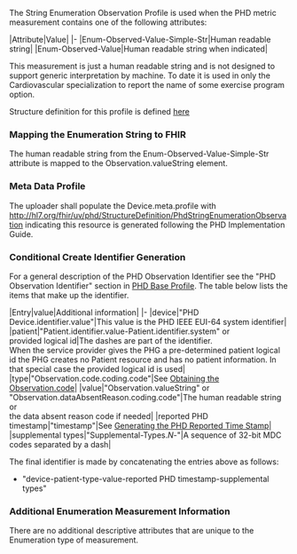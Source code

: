 The String Enumeration Observation Profile is used when the PHD metric measurement contains one of the following attributes:

<style>table, th, td {
border: 1px solid black;
border-collapse:collapse;
padding: 6px;}</style>

|Attribute|Value|
|-
|Enum-Observed-Value-Simple-Str|Human readable string|
|Enum-Observed-Value|Human readable string when indicated|

This measurement is just a human readable string and is not designed to support generic interpretation by machine. To date it is used in only the Cardiovascular specialization to report the name of some exercise program option.

Structure definition for this profile is defined [here](PhdStringEnumerationObservation.html)

### Mapping the Enumeration String to FHIR
The human readable string from the Enum-Observed-Value-Simple-Str attribute is mapped to the Observation.valueString element.

### Meta Data Profile
The uploader shall populate the Device.meta.profile with http://hl7.org/fhir/uv/phd/StructureDefinition/PhdStringEnumerationObservation indicating this resource is generated following the PHD Implementation Guide.

### Conditional Create Identifier Generation
For a general description of the PHD Observation Identifier see the "PHD Observation Identifier" section in [PHD Base Profile](BaseObservationProfile.html). The table below lists the items that make up the identifier.

|Entry|value|Additional information|
|-
|device|"PHD Device.identifier.value"|This value is the PHD IEEE EUI-64 system identifier|
|patient|"Patient.identifier.value-Patient.identifier.system" or<br/>provided logical id|The dashes are part of the identifier. <br/>When the service provider gives the PHG a pre-determined patient logical id the PHG creates no Patient resource and has no patient information. In that special case the provided logical id is used|
|type|"Observation.code.coding.code"|See [Obtaining the Observation.code](ObtainObservationCode.html)|
|value|"Observation.valueString" or <br/>"Observation.dataAbsentReason.coding.code"|The human readable string or <br/>the data absent reason code if needed|
|reported PHD timestamp|"timestamp"|See [Generating the PHD Reported Time Stamp](ObtainObservationCode.html)|
|supplemental types|"Supplemental-Types.*N*-"|A sequence of 32-bit MDC codes separated by a dash|

The final identifier is made by concatenating the entries above as follows:
 - "device-patient-type-value-reported PHD timestamp-supplemental types"

### Additional Enumeration Measurement Information
There are no additional descriptive attributes that are unique to the Enumeration type of measurement.